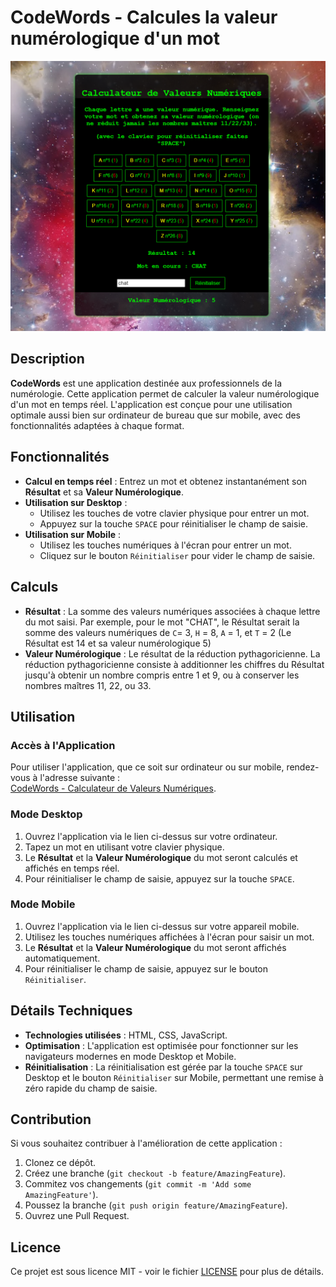 # CodeWords - Calcules la valeur numérologique d'un mot
![Aperçu de CodeWords](codewords.png)
## Description
**CodeWords** est une application destinée aux professionnels de la numérologie. Cette application permet de calculer la valeur numérologique d'un mot en temps réel. L'application est conçue pour une utilisation optimale aussi bien sur ordinateur de bureau que sur mobile, avec des fonctionnalités adaptées à chaque format.

## Fonctionnalités

- **Calcul en temps réel** : Entrez un mot et obtenez instantanément son **Résultat** et sa **Valeur Numérologique**.
- **Utilisation sur Desktop** :
  - Utilisez les touches de votre clavier physique pour entrer un mot.
  - Appuyez sur la touche `SPACE` pour réinitialiser le champ de saisie.
- **Utilisation sur Mobile** :
  - Utilisez les touches numériques à l'écran pour entrer un mot.
  - Cliquez sur le bouton `Réinitialiser` pour vider le champ de saisie.

## Calculs

- **Résultat** : La somme des valeurs numériques associées à chaque lettre du mot saisi. Par exemple, pour le mot "CHAT", le Résultat serait la somme des valeurs numériques de `C`= 3, `H` = 8, `A` = 1, et `T` = 2 (Le Résultat est 14 et sa valeur numérologique 5)
- **Valeur Numérologique** : Le résultat de la réduction pythagoricienne. La réduction pythagoricienne consiste à additionner les chiffres du Résultat jusqu'à obtenir un nombre compris entre 1 et 9, ou à conserver les nombres maîtres 11, 22, ou 33. 

## Utilisation

### Accès à l'Application

Pour utiliser l'application, que ce soit sur ordinateur ou sur mobile, rendez-vous à l'adresse suivante :  
[CodeWords - Calculateur de Valeurs Numériques](https://syu99.github.io/codeWords/).

### Mode Desktop

1. Ouvrez l'application via le lien ci-dessus sur votre ordinateur.
2. Tapez un mot en utilisant votre clavier physique.
3. Le **Résultat** et la **Valeur Numérologique** du mot seront calculés et affichés en temps réel.
4. Pour réinitialiser le champ de saisie, appuyez sur la touche `SPACE`.

### Mode Mobile

1. Ouvrez l'application via le lien ci-dessus sur votre appareil mobile.
2. Utilisez les touches numériques affichées à l'écran pour saisir un mot.
3. Le **Résultat** et la **Valeur Numérologique** du mot seront affichés automatiquement.
4. Pour réinitialiser le champ de saisie, appuyez sur le bouton `Réinitialiser`.

## Détails Techniques

- **Technologies utilisées** : HTML, CSS, JavaScript.
- **Optimisation** : L'application est optimisée pour fonctionner sur les navigateurs modernes en mode Desktop et Mobile.
- **Réinitialisation** : La réinitialisation est gérée par la touche `SPACE` sur Desktop et le bouton `Réinitialiser` sur Mobile, permettant une remise à zéro rapide du champ de saisie.

## Contribution

Si vous souhaitez contribuer à l'amélioration de cette application :

1. Clonez ce dépôt.
2. Créez une branche (`git checkout -b feature/AmazingFeature`).
3. Commitez vos changements (`git commit -m 'Add some AmazingFeature'`).
4. Poussez la branche (`git push origin feature/AmazingFeature`).
5. Ouvrez une Pull Request.

## Licence

Ce projet est sous licence MIT - voir le fichier [LICENSE](LICENSE) pour plus de détails.
